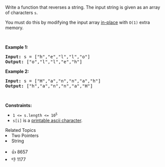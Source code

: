 <p>Write a function that reverses a string. The input string is given as an array of characters <code>s</code>.</p>

<p>You must do this by modifying the input array <a href="https://en.wikipedia.org/wiki/In-place_algorithm" target="_blank">in-place</a> with <code>O(1)</code> extra memory.</p>

<p>&nbsp;</p> 
<p><strong class="example">Example 1:</strong></p> 
<pre><strong>Input:</strong> s = ["h","e","l","l","o"]
<strong>Output:</strong> ["o","l","l","e","h"]
</pre>
<p><strong class="example">Example 2:</strong></p> 
<pre><strong>Input:</strong> s = ["H","a","n","n","a","h"]
<strong>Output:</strong> ["h","a","n","n","a","H"]
</pre> 
<p>&nbsp;</p> 
<p><strong>Constraints:</strong></p>

<ul> 
 <li><code>1 &lt;= s.length &lt;= 10<sup>5</sup></code></li> 
 <li><code>s[i]</code> is a <a href="https://en.wikipedia.org/wiki/ASCII#Printable_characters" target="_blank">printable ascii character</a>.</li> 
</ul>

<div><div>Related Topics</div><div><li>Two Pointers</li><li>String</li></div></div><br><div><li>👍 8657</li><li>👎 1177</li></div>